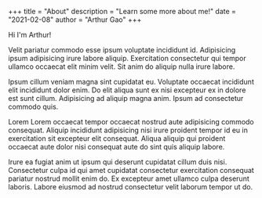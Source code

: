 +++
title = "About"
description = "Learn some more about me!"
date = "2021-02-08"
author = "Arthur Gao"
+++


<!--
This file is left intentionally empty by default to be backwards compatible with the initial theme setup.

Although the theme has advanced a little bit and it now allows to specify the content on the main page (even if the list of posts/articles is not intended).
This can be:
- with the list of posts/articles (default: `mainSections = ["post"]) or
- without the list of posts/articles (by setting `mainSections = [""]`)

Markdown supported, ie:

```
# Welcome

- Hugo :rocket:
- Hugo theme :rocket:

Don't forget to check the README.md file!
```

Remember that you can also specify a section header for the posts below by configuring the `mainSectionsTitle` parameter in the front matter of this file.
-->
Hi I'm Arthur!

Velit pariatur commodo esse ipsum voluptate incididunt id. Adipisicing ipsum adipisicing irure labore aliquip. Exercitation consectetur qui tempor ullamco occaecat elit minim velit. Sit anim do aliquip nulla irure labore.

Ipsum cillum veniam magna sint cupidatat eu. Voluptate occaecat incididunt elit incididunt dolor enim. Do elit aliqua sunt ex nisi excepteur ex in dolore est sunt cillum. Adipisicing ad aliquip magna anim. Ipsum ad consectetur commodo quis.

Lorem Lorem occaecat tempor occaecat nostrud aute adipisicing commodo consequat. Aliquip incididunt adipisicing nisi irure proident tempor id eu in exercitation sit excepteur elit consequat. Aliqua aliquip qui proident occaecat aute dolor nisi consequat aute do sint quis aliquip labore.

Irure ea fugiat anim ut ipsum qui deserunt cupidatat cillum duis nisi. Consectetur culpa id qui amet cupidatat consectetur exercitation consequat pariatur nostrud mollit enim do. Ex excepteur amet ullamco culpa deserunt laboris. Labore eiusmod ad nostrud consectetur velit laborum tempor ut do.